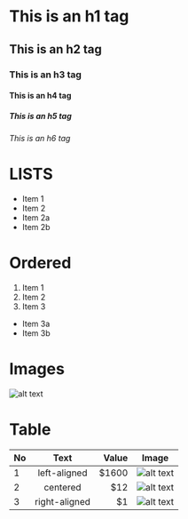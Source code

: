 # This is an h1 tag
## This is an h2 tag
### This is an h3 tag
#### This is an h4 tag
##### This is an h5 tag
###### This is an h6 tag

# LISTS
* Item 1
* Item 2
 * Item 2a
 * Item 2b
 
# Ordered
1. Item 1
2. Item 2
3. Item 3
 * Item 3a
 * Item 3b
 
# Images
![alt text](https://samistorage.blob.core.windows.net/images/dash.JPG)

# Table

| No |      Text     | Value | Image |
|----|:-------------:|------:| ----- |
| 1  |  left-aligned | $1600 | ![alt text](https://samistorage.blob.core.windows.net/images/dash.JPG) |
| 2  |    centered   |   $12 | ![alt text](https://samistorage.blob.core.windows.net/images/dash.JPG) |
| 3  | right-aligned |    $1 | ![alt text](https://samistorage.blob.core.windows.net/images/dash.JPG) |
